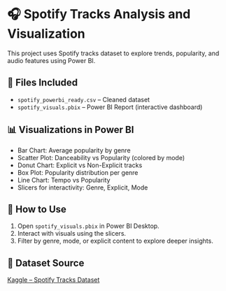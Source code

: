 # 🎧 Spotify Tracks Analysis and Visualization

This project uses Spotify tracks dataset to explore trends, popularity, and audio features using Power BI.

## 📁 Files Included

- `spotify_powerbi_ready.csv` – Cleaned dataset
- `spotify_visuals.pbix` – Power BI Report (interactive dashboard)

## 📊 Visualizations in Power BI

- Bar Chart: Average popularity by genre
- Scatter Plot: Danceability vs Popularity (colored by mode)
- Donut Chart: Explicit vs Non-Explicit tracks
- Box Plot: Popularity distribution per genre
- Line Chart: Tempo vs Popularity
- Slicers for interactivity: Genre, Explicit, Mode

## 🚀 How to Use

1. Open `spotify_visuals.pbix` in Power BI Desktop.
2. Interact with visuals using the slicers.
3. Filter by genre, mode, or explicit content to explore deeper insights.

## 📝 Dataset Source

[Kaggle – Spotify Tracks Dataset](https://www.kaggle.com/datasets/maharshipandya/-spotify-tracks-dataset)


